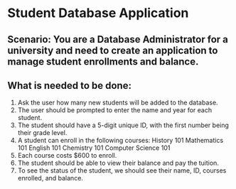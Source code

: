 # Student Database Application
## Scenario: You are a Database Administrator for a university and need to create an application to manage student enrollments and balance.
## What is needed to be done:
1. Ask the user how many new students will be added to the database.
2. The user should be prompted to enter the name and year for each student.
3. The student should have a 5-digit unique ID, with the first number being their grade level.
4. A student can enroll in the following courses:
      History 101
      Mathematics 101
      English 101
      Chemistry 101
      Computer Science 101
5. Each course costs $600 to enroll.
6. The student should be able to view their balance and pay the tuition.
7. To see the status of the student, we should see their name, ID, courses enrolled, and balance.
